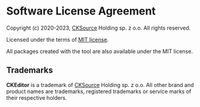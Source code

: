 Software License Agreement
==========================

Copyright (c) 2020-2023, [CKSource](http://cksource.com) Holding sp. z o.o. All rights reserved.

Licensed under the terms of [MIT license](https://opensource.org/licenses/MIT).

All packages created with the tool are also available under the MIT license.

Trademarks
----------

**CKEditor** is a trademark of [CKSource](http://cksource.com) Holding sp. z o.o. All other brand and product names are trademarks, registered trademarks or service marks of their respective holders.
